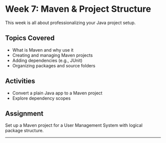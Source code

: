 # Week 7: Maven & Project Structure

This week is all about professionalizing your Java project setup.

## Topics Covered

- What is Maven and why use it
- Creating and managing Maven projects
- Adding dependencies (e.g., JUnit)
- Organizing packages and source folders

## Activities

- Convert a plain Java app to a Maven project
- Explore dependency scopes

## Assignment

Set up a Maven project for a User Management System with logical package structure.

---
